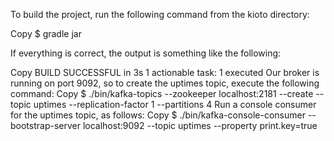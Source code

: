 To build the project, run the following command from the kioto directory:

Copy
$ gradle jar
 

 

If everything is correct, the output is something like the following:

Copy
BUILD SUCCESSFUL in 3s
1 actionable task: 1 executed
Our broker is running on port 9092, so to create the uptimes topic, execute the following command:
Copy
$ ./bin/kafka-topics --zookeeper localhost:2181 --create --topic 
uptimes --replication-factor 1 --partitions 4
Run a console consumer for the uptimes topic, as follows:
Copy
$ ./bin/kafka-console-consumer --bootstrap-server localhost:9092 
--topic uptimes --property print.key=true
